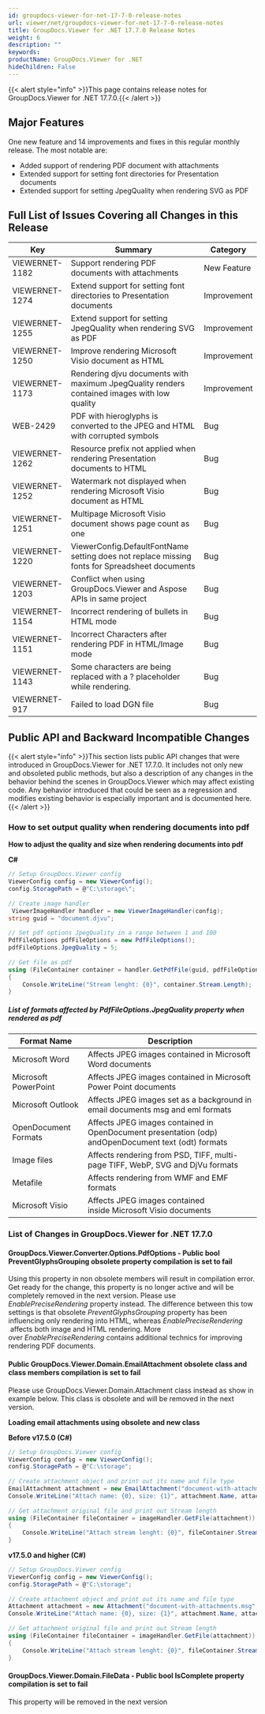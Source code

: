 ```yaml
---
id: groupdocs-viewer-for-net-17-7-0-release-notes
url: viewer/net/groupdocs-viewer-for-net-17-7-0-release-notes
title: GroupDocs.Viewer for .NET 17.7.0 Release Notes
weight: 6
description: ""
keywords: 
productName: GroupDocs.Viewer for .NET
hideChildren: False
---
```

{{< alert style="info" >}}This page contains release notes for GroupDocs.Viewer for .NET 17.7.0.{{< /alert >}}

## Major Features

One new feature and 14 improvements and fixes in this regular monthly release. The most notable are:

*   Added support of rendering PDF document with attachments
*   Extended support for setting font directories for Presentation documents
*   Extended support for setting JpegQuality when rendering SVG as PDF

## Full List of Issues Covering all Changes in this Release

| Key | Summary | Category |
| --- | --- | --- |
| VIEWERNET-1182 | Support rendering PDF documents with attachments | New Feature |
| VIEWERNET-1274 | Extend support for setting font directories to Presentation documents | Improvement |
| VIEWERNET-1255 | Extend support for setting JpegQuality when rendering SVG as PDF | Improvement |
| VIEWERNET-1250 | Improve rendering Microsoft Visio document as HTML | Improvement |
| VIEWERNET-1173 | Rendering djvu documents with maximum JpegQuality renders contained images with low quality | Improvement |
| WEB-2429 | PDF with hieroglyphs is converted to the JPEG and HTML with corrupted symbols | Bug |
| VIEWERNET-1262 | Resource prefix not applied when rendering Presentation documents to HTML | Bug |
| VIEWERNET-1252 | Watermark not displayed when rendering Microsoft Visio document as HTML | Bug |
| VIEWERNET-1251 | Multipage Microsoft Visio document shows page count as one | Bug |
| VIEWERNET-1220 | ViewerConfig.DefaultFontName setting does not replace missing fonts for Spreadsheet documents | Bug |
| VIEWERNET-1203 | Conflict when using GroupDocs.Viewer and Aspose APIs in same project | Bug |
| VIEWERNET-1154 | Incorrect rendering of bullets in HTML mode | Bug |
| VIEWERNET-1151 | Incorrect Characters after rendering PDF in HTML/Image mode | Bug |
| VIEWERNET-1143 | Some characters are being replaced with a ? placeholder while rendering. | Bug |
| VIEWERNET-917 | Failed to load DGN file | Bug |

## Public API and Backward Incompatible Changes

{{< alert style="info" >}}This section lists public API changes that were introduced in GroupDocs.Viewer for .NET 17.7.0. It includes not only new and obsoleted public methods, but also a description of any changes in the behavior behind the scenes in GroupDocs.Viewer which may affect existing code. Any behavior introduced that could be seen as a regression and modifies existing behavior is especially important and is documented here.{{< /alert >}}

### How to set output quality when rendering documents into pdf

**How to adjust the quality and size when rendering documents into pdf**

**C#**

```csharp
// Setup GroupDocs.Viewer config
ViewerConfig config = new ViewerConfig();
config.StoragePath = @"C:\storage\";
 
// Create image handler
 ViewerImageHandler handler = new ViewerImageHandler(config);
string guid = "document.djvu";
 
// Set pdf options JpegQuality in a range between 1 and 100
PdfFileOptions pdfFileOptions = new PdfFileOptions();
pdfFileOptions.JpegQuality = 5;
 
// Get file as pdf
using (FileContainer container = handler.GetPdfFile(guid, pdfFileOptions))
{
    Console.WriteLine("Stream lenght: {0}", container.Stream.Length);
}
```

##### List of formats affected by PdfFileOptions.JpegQuality property when rendered as pdf

| Format Name | Description |
| --- | --- |
| Microsoft Word | Affects JPEG images contained in Microsoft Word documents |
| Microsoft PowerPoint | Affects JPEG images contained in Microsoft Power Point documents |
| Microsoft Outlook | Affects JPEG images set as a background in email documents msg and eml formats |
| OpenDocument Formats | Affects JPEG images contained in OpenDocument presentation (odp) andOpenDocument text (odt) formats |
| Image files | Affects rendering from PSD, TIFF, multi-page TIFF, WebP, SVG and DjVu formats |
| Metafile | Affects rendering from WMF and EMF formats |
| Microsoft Visio | Affects JPEG images contained inside Microsoft Visio documents |

### List of Changes in GroupDocs.Viewer for .NET 17.7.0

#### GroupDocs.Viewer.Converter.Options.PdfOptions - Public bool PreventGlyphsGrouping obsolete property compilation is set to fail

Using this property in non obsolete members will result in compilation error. Get ready for the change, this property is no longer active and will be completely removed in the next version. Please use *EnablePreciseRendering* property instead. The difference between this tow settings is that obsolete *PreventGlyphsGrouping* property has been influencing only rendering into HTML, whereas *EnablePreciseRendering*  affects both image and HTML rendering. More over *EnablePreciseRendering* contains additional technics for improving rendering PDF documents.

#### Public GroupDocs.Viewer.Domain.EmailAttachment obsolete class and class members compilation is set to fail

Please use GroupDocs.Viewer.Domain.Attachment class instead as show in example below. This class is obsolete and will be removed in the next version.

**Loading email attachments using obsolete and new class**

**Before v17.5.0 (C#)**

```csharp
// Setup GroupDocs.Viewer config
ViewerConfig config = new ViewerConfig();
config.StoragePath = @"C:\storage";
 
// Create attachment object and print out its name and file type
EmailAttachment attachment = new EmailAttachment("document-with-attachments.msg", "attachment-image.png");
Console.WriteLine("Attach name: {0}, size: {1}", attachment.Name, attachment.FileType);
 
// Get attachment original file and print out Stream length
using (FileContainer fileContainer = imageHandler.GetFile(attachment))
{
    Console.WriteLine("Attach stream lenght: {0}", fileContainer.Stream.Length);
}
```

**v17.5.0 and higher (C#)**

```csharp
// Setup GroupDocs.Viewer config
ViewerConfig config = new ViewerConfig();
config.StoragePath = @"C:\storage";
 
// Create attachment object and print out its name and file type
Attachment attachment = new Attachment("document-with-attachments.msg", "attachment-image.png");
Console.WriteLine("Attach name: {0}, size: {1}", attachment.Name, attachment.FileType);
 
// Get attachment original file and print out Stream length
using (FileContainer fileContainer = imageHandler.GetFile(attachment))
{
    Console.WriteLine("Attach stream lenght: {0}", fileContainer.Stream.Length);
}
```

#### GroupDocs.Viewer.Domain.FileData - Public bool IsComplete property compilation is set to fail

This property will be removed in the next version
